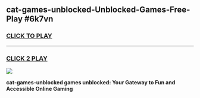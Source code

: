 
## cat-games-unblocked-Unblocked-Games-Free-Play #6k7vn
<h3>
<a href="https://us.freeplayer.one?title=cat-games-unblocked&ref=9M">CLICK TO PLAY</a></h3>
<hr>

<h3>
<a href="https://us.freeplayer.one?title=cat-games-unblocked&ref=9M">CLICK 2 PLAY</a>
  
</h3>

<a href="https://us.freeplayer.one?title=cat-games-unblocked&ref=9M"><img src="https://clearcache.store/games.png"></a>


**cat-games-unblocked games unblocked: Your Gateway to Fun and Accessible Online Gaming**
